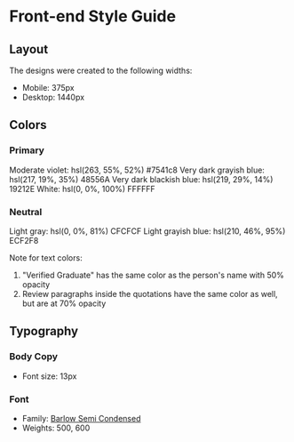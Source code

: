 # Front-end Style Guide

## Layout

The designs were created to the following widths:

- Mobile: 375px
- Desktop: 1440px

## Colors

### Primary

Moderate violet: hsl(263, 55%, 52%) 	#7541c8
Very dark grayish blue: hsl(217, 19%, 35%) 48556A
Very dark blackish blue: hsl(219, 29%, 14%) 19212E
White: hsl(0, 0%, 100%) FFFFFF

### Neutral

Light gray: hsl(0, 0%, 81%) CFCFCF
Light grayish blue: hsl(210, 46%, 95%) ECF2F8

Note for text colors:

1. "Verified Graduate" has the same color as the person's name with 50% opacity
2. Review paragraphs inside the quotations have the same color as well, but are at 70% opacity

## Typography

### Body Copy

- Font size: 13px

### Font

- Family: [Barlow Semi Condensed](https://fonts.google.com/specimen/Barlow+Semi+Condensed)
- Weights: 500, 600
